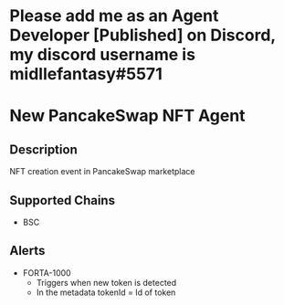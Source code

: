 # Please add me as an Agent Developer [Published] on Discord, my discord username is midllefantasy#5571

# New PancakeSwap NFT Agent

## Description
NFT creation event in PancakeSwap marketplace
## Supported Chains

- BSC

## Alerts


- FORTA-1000
  - Triggers when new token is detected
  -  In the metadata tokenId = Id of token 
